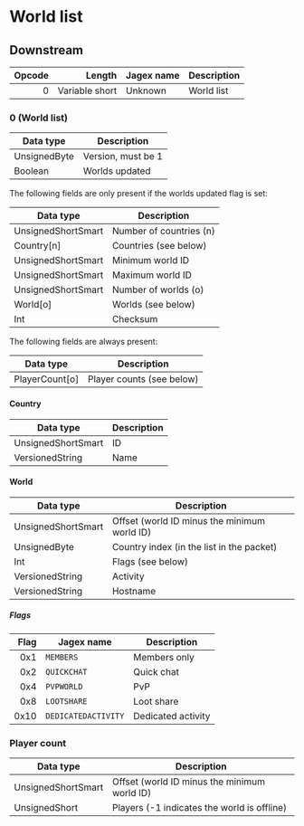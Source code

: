 # World list

## Downstream

| Opcode |         Length | Jagex name | Description |
|-------:|---------------:|------------|-------------|
|      0 | Variable short | Unknown    | World list  |

### 0 (World list)

| Data type    | Description        |
|--------------|--------------------|
| UnsignedByte | Version, must be 1 |
| Boolean      | Worlds updated     |

The following fields are only present if the worlds updated flag is set:

| Data type          | Description             |
|--------------------|-------------------------|
| UnsignedShortSmart | Number of countries (n) |
| Country\[n\]       | Countries (see below)   |
| UnsignedShortSmart | Minimum world ID        |
| UnsignedShortSmart | Maximum world ID        |
| UnsignedShortSmart | Number of worlds (o)    |
| World\[o\]         | Worlds (see below)      |
| Int                | Checksum                |

The following fields are always present:

| Data type          | Description               |
|--------------------|---------------------------|
| PlayerCount\[o\]   | Player counts (see below) |

#### Country

| Data type          | Description |
|--------------------|-------------|
| UnsignedShortSmart | ID          |
| VersionedString    | Name        |

#### World

| Data type          | Description                                  |
|--------------------|----------------------------------------------|
| UnsignedShortSmart | Offset (world ID minus the minimum world ID) |
| UnsignedByte       | Country index (in the list in the packet)    |
| Int                | Flags (see below)                            |
| VersionedString    | Activity                                     |
| VersionedString    | Hostname                                     |

##### Flags

| Flag | Jagex name          | Description        |
|-----:|---------------------|--------------------|
|  0x1 | `MEMBERS`           | Members only       |
|  0x2 | `QUICKCHAT`         | Quick chat         |
|  0x4 | `PVPWORLD`          | PvP                |
|  0x8 | `LOOTSHARE`         | Loot share         |
| 0x10 | `DEDICATEDACTIVITY` | Dedicated activity |

### Player count

| Data type          | Description                                  |
|--------------------|----------------------------------------------|
| UnsignedShortSmart | Offset (world ID minus the minimum world ID) |
| UnsignedShort      | Players (-1 indicates the world is offline)  |
